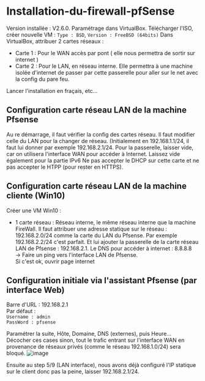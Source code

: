 # Installation-du-firewall-pfSense

Version installée : V2.6.0. Paramétrage dans VirtualBox. Télécharger l'ISO, créer nouvelle VM : `Type : BSD`, `Version : FreeBSD (64bits)`
Dans VirtualBox, attribuer 2 cartes réseaux :
* Carte 1 : Pour le WAN accès par pont ( elle nous permettra de sortir sur internet )
* Carte 2 : Pour le LAN, en réseau interne. Elle permettra à une machine isolée d'internet de passer par cette passerelle pour aller sur le net avec la config du pare feu.

Lancer l'installation en fraçais, etc...  

## Configuration carte réseau LAN de la machine Pfsense  

Au re démarrage, il faut vérifier la config des cartes réseau. Il faut modifier celle du LAN pour la changer de réseau. (Initialement en 192.168.1.1/24, il faut lui donner par exemple 192.168.2.1/24.
Pour la passerelle, laisser vide, car on utilisera l'interface WAN pour accéder à Internet. Laissez vide également pour la partie IPv6
Ne pas accepter le DHCP sur cette carte et ne pas accepter le HTPP (pour rester en HTTPS).

## Configuration carte réseau LAN de la machine cliente (Win10)  
Créer une VM Win10 :
* 1 carte réseau : Réseau interne, le même réseau interne que la machine FireWall.
Il faut attribuer une adresse statique sur le réseau : 192.168.2.0/24 comme la carte du LAN du Pfsense. Par exemple 192.168.2.2/24 c'est parfait. Et lui ajouter la passerelle de la carte réseau LAN de Pfsense : 192.168.2.1.
Le DNS pour accéder à internet : 8.8.8.8  
-> Faire un ping vers l'interface LAN de Pfsense.  
Si c'est ok, ouvrir page internet  

## Configuration initiale via l'assistant Pfsense (par interface Web)
Barre d'URL : 192.168.2.1  
Par défaut :  
`Username : admin`  
`PassWord : pfsense`  

Paramétrer la suite, Hôte, Domaine, DNS (externes), puis Heure...  
Décocher ces cases sinon, tout le trafic entrant sur l'interface WAN en provenance de réseaux privés (comme le réseau 192.168.1.0/24) sera bloqué.
![image](https://github.com/user-attachments/assets/e13fcb0d-b779-49b6-b340-cf7af03e7aff)

Ensuite au step 5/9 (LAN interface), nous avons déjà configuré l'IP statique sur le client donc pas la peine, laisser 192.168.2.1/24.
